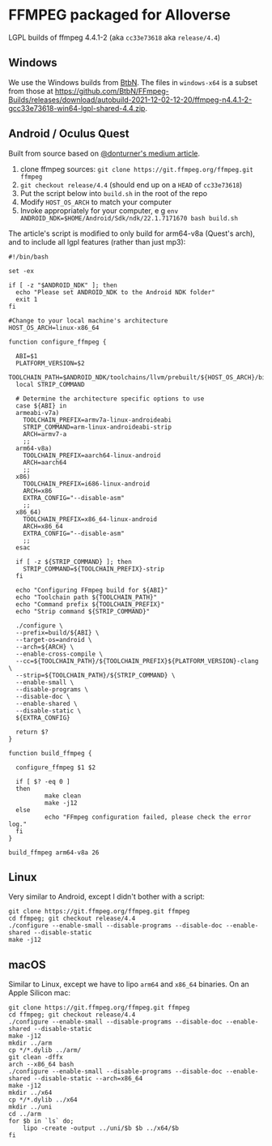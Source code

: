 # FFMPEG packaged for Alloverse

LGPL builds of ffmpeg 4.4.1-2 (aka `cc33e73618` aka `release/4.4`)

## Windows

We use the Windows builds from [BtbN](https://github.com/BtbN/FFmpeg-Builds/releases).
The files in `windows-x64` is a subset from those at
 https://github.com/BtbN/FFmpeg-Builds/releases/download/autobuild-2021-12-02-12-20/ffmpeg-n4.4.1-2-gcc33e73618-win64-lgpl-shared-4.4.zip.

## Android / Oculus Quest

Built from source based on [@donturner's medium article](https://medium.com/@donturner/using-ffmpeg-for-faster-audio-decoding-967894e94e71).

1. clone ffmpeg sources: `git clone https://git.ffmpeg.org/ffmpeg.git ffmpeg`
2. `git checkout release/4.4` (should end up on a `HEAD` of `cc33e73618`)
3. Put the script below into `build.sh` in the root of the repo
4. Modify `HOST_OS_ARCH` to match your computer
5. Invoke appropriately for your computer, e g `env ANDROID_NDK=$HOME/Android/Sdk/ndk/22.1.7171670 bash build.sh`

The article's script is modified to only build for arm64-v8a (Quest's arch),
and to include all lgpl features (rather than just mp3):

```
#!/bin/bash

set -ex

if [ -z "$ANDROID_NDK" ]; then
  echo "Please set ANDROID_NDK to the Android NDK folder"
  exit 1
fi

#Change to your local machine's architecture
HOST_OS_ARCH=linux-x86_64

function configure_ffmpeg {

  ABI=$1
  PLATFORM_VERSION=$2
  TOOLCHAIN_PATH=$ANDROID_NDK/toolchains/llvm/prebuilt/${HOST_OS_ARCH}/bin
  local STRIP_COMMAND

  # Determine the architecture specific options to use
  case ${ABI} in
  armeabi-v7a)
    TOOLCHAIN_PREFIX=armv7a-linux-androideabi
    STRIP_COMMAND=arm-linux-androideabi-strip
    ARCH=armv7-a
    ;;
  arm64-v8a)
    TOOLCHAIN_PREFIX=aarch64-linux-android
    ARCH=aarch64
    ;;
  x86)
    TOOLCHAIN_PREFIX=i686-linux-android
    ARCH=x86
    EXTRA_CONFIG="--disable-asm"
    ;;
  x86_64)
    TOOLCHAIN_PREFIX=x86_64-linux-android
    ARCH=x86_64
    EXTRA_CONFIG="--disable-asm"
    ;;
  esac

  if [ -z ${STRIP_COMMAND} ]; then
    STRIP_COMMAND=${TOOLCHAIN_PREFIX}-strip
  fi

  echo "Configuring FFmpeg build for ${ABI}"
  echo "Toolchain path ${TOOLCHAIN_PATH}"
  echo "Command prefix ${TOOLCHAIN_PREFIX}"
  echo "Strip command ${STRIP_COMMAND}"

  ./configure \
  --prefix=build/${ABI} \
  --target-os=android \
  --arch=${ARCH} \
  --enable-cross-compile \
  --cc=${TOOLCHAIN_PATH}/${TOOLCHAIN_PREFIX}${PLATFORM_VERSION}-clang \
  --strip=${TOOLCHAIN_PATH}/${STRIP_COMMAND} \
  --enable-small \
  --disable-programs \
  --disable-doc \
  --enable-shared \
  --disable-static \
  ${EXTRA_CONFIG}
  
  return $?
}

function build_ffmpeg {

  configure_ffmpeg $1 $2

  if [ $? -eq 0 ]
  then
          make clean
          make -j12
  else
          echo "FFmpeg configuration failed, please check the error log."
  fi
}

build_ffmpeg arm64-v8a 26
```

## Linux

Very similar to Android, except I didn't bother with a script:

    git clone https://git.ffmpeg.org/ffmpeg.git ffmpeg
    cd ffmpeg; git checkout release/4.4
    ./configure --enable-small --disable-programs --disable-doc --enable-shared --disable-static
    make -j12

## macOS

Similar to Linux, except we have to lipo `arm64` and `x86_64` binaries. On an Apple Silicon mac:

    git clone https://git.ffmpeg.org/ffmpeg.git ffmpeg
    cd ffmpeg; git checkout release/4.4
    ./configure --enable-small --disable-programs --disable-doc --enable-shared --disable-static
    make -j12
    mkdir ../arm
    cp */*.dylib ../arm/
    git clean -dffx
    arch --x86_64 bash
    ./configure --enable-small --disable-programs --disable-doc --enable-shared --disable-static --arch=x86_64
    make -j12
    mkdir ../x64
    cp */*.dylib ../x64
    mkdir ../uni
    cd ../arm
    for $b in `ls` do;
        lipo -create -output ../uni/$b $b ../x64/$b
    fi
